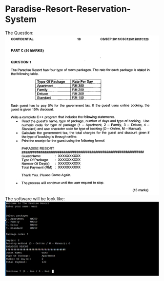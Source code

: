 # Paradise-Resort-Reservation-System
The Question: 
![alt text](https://raw.githubusercontent.com/wanZ772/Paradise-Resort-Reservation-System/main/image_2022-07-08_000437209.png?raw=true)
The software will be look like:
![alt text](https://raw.githubusercontent.com/wanZ772/Paradise-Resort-Reservation-System/main/image_2022-07-08_002512965.png?raw=true)
